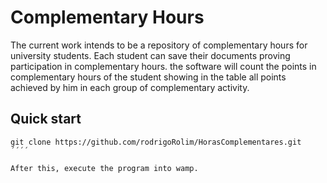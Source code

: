 # Complementary Hours

The current work intends to be a repository of complementary hours for university students. 
Each student can save their documents proving participation in complementary hours. the software
will count the points in complementary hours of the student showing in the table all points achieved by him in each
group of complementary activity.


## Quick start

````
git clone https://github.com/rodrigoRolim/HorasComplementares.git 
´´´´

After this, execute the program into wamp.  
